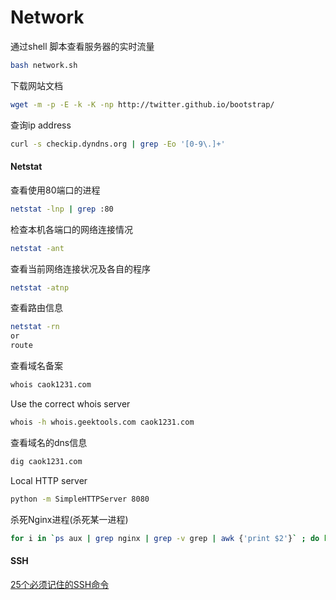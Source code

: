Network
===========

通过shell 脚本查看服务器的实时流量
```sh
bash network.sh
```

下载网站文档
```sh
wget -m -p -E -k -K -np http://twitter.github.io/bootstrap/
```

查询ip address
```sh
curl -s checkip.dyndns.org | grep -Eo '[0-9\.]+'
```

#### Netstat
查看使用80端口的进程
```sh
netstat -lnp | grep :80
```
检查本机各端口的网络连接情况
```sh
netstat -ant
```
查看当前网络连接状况及各自的程序
```sh
netstat -atnp
```
查看路由信息
```sh
netstat -rn
or
route
```

查看域名备案
```sh
whois caok1231.com
```
Use the correct whois server
```sh
whois -h whois.geektools.com caok1231.com
```
查看域名的dns信息
```sh
dig caok1231.com
```

Local HTTP server
```sh
python -m SimpleHTTPServer 8080
```

杀死Nginx进程(杀死某一进程)
```sh
for i in `ps aux | grep nginx | grep -v grep | awk {'print $2'}` ; do kill $i; done
```

#### SSH
[25个必须记住的SSH命令](http://web.itivy.com/article-361-1.html)
